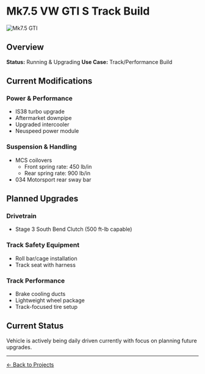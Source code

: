 # Mk7.5 VW GTI S Track Build

![Mk7.5 GTI](../assets/images/mk7-5.jpg)

## Overview
**Status:** Running & Upgrading
**Use Case:** Track/Performance Build

## Current Modifications

### Power & Performance
- IS38 turbo upgrade
- Aftermarket downpipe
- Upgraded intercooler
- Neuspeed power module

### Suspension & Handling
- MCS coilovers
  - Front spring rate: 450 lb/in
  - Rear spring rate: 900 lb/in
- 034 Motorsport rear sway bar

## Planned Upgrades

### Drivetrain
- Stage 3 South Bend Clutch (500 ft-lb capable)

### Track Safety Equipment
- Roll bar/cage installation
- Track seat with harness

### Track Performance
- Brake cooling ducts
- Lightweight wheel package
- Track-focused tire setup

## Current Status
Vehicle is actively being daily driven currently with focus on planning future upgrades.

---
[← Back to Projects](../README.md)
